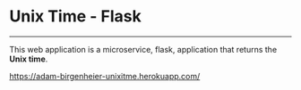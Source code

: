 # Unix Time - Flask
---
This web application is a microservice, flask, application that returns the **Unix time**.

https://adam-birgenheier-unixitme.herokuapp.com/